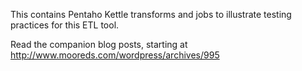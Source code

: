 This contains Pentaho Kettle transforms and jobs to illustrate testing practices for this ETL tool.

Read the companion blog posts, starting at http://www.mooreds.com/wordpress/archives/995
